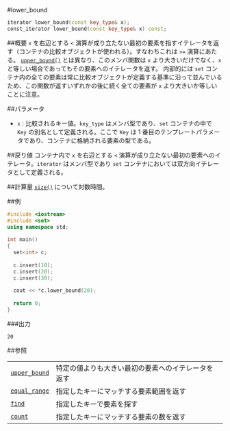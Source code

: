 #lower_bound
```cpp
iterator lower_bound(const key_type& x);
const_iterator lower_bound(const key_type& x) const;
```

##概要
`x` を右辺とする `<` 演算が成り立たない最初の要素を指すイテレータを返す（コンテナの比較オブジェクトが使われる）。すなわちこれは `>=` 演算にあたる。 
[`upper_bound()`](./upper_bound.md) とは異なり、このメンバ関数は `x` より大きいだけでなく、`x` と等しい場合であってもその要素へのイテレータを返す。 
内部的には `set` コンテナ内の全ての要素は常に比較オブジェクトが定義する基準に沿って並んでいるため、この関数が返すいずれかの後に続く全ての要素が `x` より大きいか等しいことに注意。


##パラメータ
- `x` : 比較されるキー値。`key_type` はメンバ型であり、`set` コンテナの中で `Key` の別名として定義される。ここで `Key` は 1 番目のテンプレートパラメータであり、コンテナに格納される要素の型である。


##戻り値
コンテナ内で `x` を右辺とする `<` 演算が成り立たない最初の要素へのイテレータ。`iterator` はメンバ型であり `set` コンテナにおいては双方向イテレータとして定義される。


##計算量
[`size()`](./size.md) について対数時間。


##例
```cpp
#include <iostream>
#include <set>
using namespace std;
 
int main()
{
  set<int> c;
 
  c.insert(10);
  c.insert(20);
  c.insert(30);
 
  cout << *c.lower_bound(20);
 
  return 0;
}
```

###出力
```
20
```

##参照

| | |
|-------------------------------------------------------------------------------------------------|-----------------------------------------------------------------------------|
| [`upper_bound`](./upper_bound.md) | 特定の値よりも大きい最初の要素へのイテレータを返す |
| [`equal_range`](./equal_range.md) | 指定したキーにマッチする要素範囲を返す |
| [`find`](./find.md) | 指定したキーで要素を探す |
| [`count`](./count.md) | 指定したキーにマッチする要素の数を返す |



